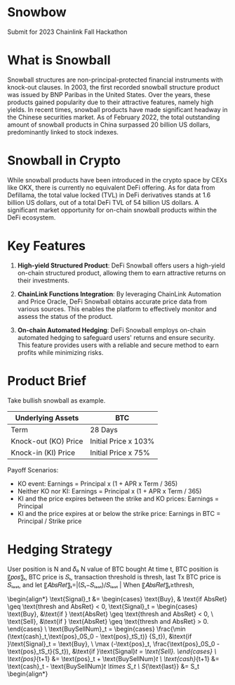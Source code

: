 
# Snowbow

Submit for 2023 Chainlink Fall Hackathon

# What is Snowball

Snowball structures are non-principal-protected financial instruments with knock-out clauses. In 2003, the first recorded snowball structure product was issued by BNP Paribas in the United States. Over the years, these products gained popularity due to their attractive features, namely high yields. In recent times, snowball products have made significant headway in the Chinese securities market. As of February 2022, the total outstanding amount of snowball products in China surpassed 20 billion US dollars, predominantly linked to stock indexes.

# Snowball in Crypto

While snowball products have been introduced in the crypto space by CEXs like OKX, there is currently no equivalent DeFi offering. As for data from Defillama, the total value locked (TVL) in DeFi derivatives stands at 1.6 billion US dollars, out of a total DeFi TVL of 54 billion US dollars. A significant market opportunity for on-chain snowball products within the DeFi ecosystem.

# Key Features

1. **High-yield Structured Product**: DeFi Snowball offers users a high-yield on-chain structured product, allowing them to earn attractive returns on their investments.

2. **ChainLink Functions Integration**: By leveraging ChainLink Automation and Price Oracle, DeFi Snowball obtains accurate price data from various sources. This enables the platform to effectively monitor and assess the status of the product.

3. **On-chain Automated Hedging**: DeFi Snowball employs on-chain automated hedging to safeguard users' returns and ensure security. This feature provides users with a reliable and secure method to earn profits while minimizing risks.

# Product Brief

Take bullish snowball as example.

| Underlying Assets              | BTC              |
|-------------------------------|-----------|
| Term                                   | 28 Days        |
| Knock-out (KO) Price        | Initial Price x 103% |
| Knock-in (KI) Price           | Initial Price x 75%  |

Payoff Scenarios:

- KO event: Earnings = Principal x (1 + APR x Term / 365)
- Neither KO nor KI: Earnings = Principal x (1 + APR x Term / 365)
- KI and the price expires between the strike and KO prices: Earnings = Principal
- KI and the price expires at or below the strike price: Earnings in BTC = Principal / Strike price

# Hedging Strategy
User position is N and 𝛿₀ N value of BTC bought
At time t, BTC position is 〖𝑝𝑜𝑠〗ₜ, BTC price is 𝑆ₜ, transaction threshold is thresh, last Tx BTC price is 𝑆ₗₐₛₜ, and let 〖𝐴𝑏𝑠𝑅𝑒𝑡〗ₜ=|(𝑆ₜ−𝑆ₗₐₛₜ)/𝑆ₗₐₛₜ |
When 〖𝐴𝑏𝑠𝑅𝑒𝑡〗ₜ≥thresh,

\begin{align*} \text{Signal}_t &= \begin{cases} \text{Buy}, & \text{if AbsRet} \geq \text{thresh and AbsRet} < 0,
\text{Signal}_t = \begin{cases} \text{Buy}, &\text{if } \text{AbsRet} \geq \text{thresh and AbsRet} < 0, \\ \text{Sell}, &\text{if } \text{AbsRet} \geq \text{thresh and AbsRet} > 0. \end{cases} \\
\text{BuySellNum}_t = \begin{cases} \frac{\min (\text{cash}_t,\text{pos}_0S_0 - \text{pos}_tS_t)} {S_t}), &\text{if }\text{Signal}_t = \text{Buy}, \\
\max (-\text{pos}_t, \frac{\text{pos}_0S_0 - \text{pos}_tS_t}{S_t}), &\text{if }\text{Signal}_t = \text{Sell}. \end{cases} \\
\text{pos}_{t+1} &= \text{pos}_t + \text{BuySellNum}_t \\
\text{cash}_{t+1} &= \text{cash}_t - \text{BuySellNum}_t \times S_t \\
S_{\text{last}} &= S_t
\begin{align*} 



